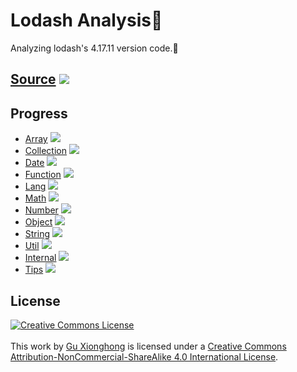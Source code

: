 # Lodash Analysis🤠

Analyzing lodash's 4.17.11 version code.🚀

## [Source](https://github.com/gu-xionghong/lodash) ![](https://img.shields.io/badge/version-4.17.11-green.svg)

## Progress

- [Array](./Array) ![](https://img.shields.io/badge/progress-0/66-red.svg)
- [Collection](./Collection) ![](https://img.shields.io/badge/progress-0/16-red.svg)
- [Date](./Date) ![](https://img.shields.io/badge/progress-0/1-red.svg)
- [Function](./Function) ![](https://img.shields.io/badge/progress-0/11-red.svg)
- [Lang](./Lang) ![](https://img.shields.io/badge/progress-0/51-red.svg)
- [Math](./Math) ![](https://img.shields.io/badge/progress-1/14-red.svg)
- [Number](./Number) ![](https://img.shields.io/badge/progress-0/3-red.svg)
- [Object](./Object) ![](https://img.shields.io/badge/progress-0/37-red.svg)
- [String](./String) ![](https://img.shields.io/badge/progress-0/27-red.svg)
- [Util](./Util) ![](https://img.shields.io/badge/progress-0/22-red.svg)
- [Internal](./Internal) ![](https://img.shields.io/badge/progress-0/143-red.svg)
- [Tips](./Tips) ![](https://img.shields.io/badge/progress-1/1-green.svg)

## License

<a rel="license" href="http://creativecommons.org/licenses/by-nc-sa/4.0/"><img alt="Creative Commons License" style="border-width:0" src="https://i.creativecommons.org/l/by-nc-sa/4.0/80x15.png" /></a>  
<br />
This work by <a xmlns:cc="http://creativecommons.org/ns#" href="https://github.com/gu-xionghong" property="cc:attributionName" rel="cc:attributionURL">Gu Xionghong</a> is licensed under a <a rel="license" href="http://creativecommons.org/licenses/by-nc-sa/4.0/">Creative Commons Attribution-NonCommercial-ShareAlike 4.0 International License</a>.
